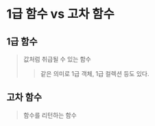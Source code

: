 # 1급 함수 vs 고차 함수

## 1급 함수

> 값처럼 취급될 수 있는 함수
>
> > 같은 의미로 1급 객체, 1급 컬렉션 등도 있다.

## 고차 함수

> 함수를 리턴하는 함수
